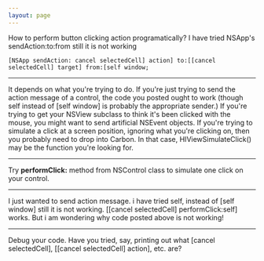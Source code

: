 ```yaml
---
layout: page
---
```




How to perform button clicking action programatically? I have tried NSApp's sendAction:to:from still it is not working
    
	[NSApp sendAction: cancel selectedCell] action] to:[[cancel selectedCell] target] from:[self window;


----

It depends on what you're trying to do. If you're just trying to send the action message of a control, the code you posted ought to work (though self instead of [self window] is probably the appropriate sender.) If you're trying to get your NSView subclass to think it's been clicked with the mouse, you might want to send artificial NSEvent objects. If you're trying to simulate a click at a screen position, ignoring what you're clicking on, then you probably need to drop into Carbon. In that case, HIViewSimulateClick() may be the function you're looking for.

----
Try **performClick:** method from NSControl class to simulate one click on your control.

----
I just wanted to send action message. i have tried self, instead of [self window] still it is not working. [[cancel selectedCell] performClick:self] works. But i am wondering why code posted above is not working! 

----
Debug your code. Have you tried, say, printing out what     [cancel selectedCell],     [[cancel selectedCell] action], etc. are?
